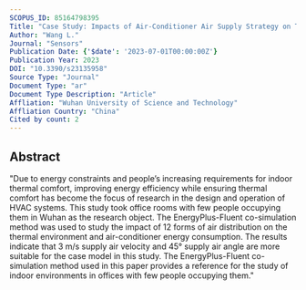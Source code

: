 ```yaml
---
SCOPUS_ID: 85164798395
Title: "Case Study: Impacts of Air-Conditioner Air Supply Strategy on Thermal Environment and Energy Consumption in Offices Using BES–CFD Co-Simulation"
Author: "Wang L."
Journal: "Sensors"
Publication Date: {'$date': '2023-07-01T00:00:00Z'}
Publication Year: 2023
DOI: "10.3390/s23135958"
Source Type: "Journal"
Document Type: "ar"
Document Type Description: "Article"
Affliation: "Wuhan University of Science and Technology"
Affliation Country: "China"
Cited by count: 2
---
```


## Abstract
"Due to energy constraints and people’s increasing requirements for indoor thermal comfort, improving energy efficiency while ensuring thermal comfort has become the focus of research in the design and operation of HVAC systems. This study took office rooms with few people occupying them in Wuhan as the research object. The EnergyPlus-Fluent co-simulation method was used to study the impact of 12 forms of air distribution on the thermal environment and air-conditioner energy consumption. The results indicate that 3 m/s supply air velocity and 45° supply air angle are more suitable for the case model in this study. The EnergyPlus-Fluent co-simulation method used in this paper provides a reference for the study of indoor environments in offices with few people occupying them."
